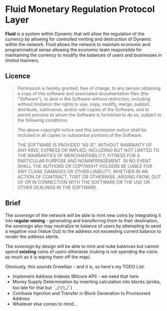 # Fluid Monetary Regulation Protocol Layer

**Fluid** is a system within Dynamic that will allow the regulation of the currency by allowing for *controlled* minting and destruction 
of Dynamic within the network. Fluid allows the network to maintain economic and programmatical sense allowing the economic team 
responsible for maintaining the currency to modifiy the balances of users and businesses in *limited* manners.

## Licence

> Permission is hereby granted, free of charge, to any person obtaining a copy
> of this software and associated documentation files (the "Software"), to deal
> in the Software without restriction, including without limitation the rights
> to use, copy, modify, merge, publish, distribute, sublicense, and/or sell
> copies of the Software, and to permit persons to whom the Software is
> furnished to do so, subject to the following conditions:
> 
> The above copyright notice and this permission notice shall be included in all
> copies or substantial portions of the Software.
> 
> THE SOFTWARE IS PROVIDED "AS IS", WITHOUT WARRANTY OF ANY KIND, EXPRESS OR
> IMPLIED, INCLUDING BUT NOT LIMITED TO THE WARRANTIES OF MERCHANTABILITY,
> FITNESS FOR A PARTICULAR PURPOSE AND NONINFRINGEMENT. IN NO EVENT SHALL THE
> AUTHORS OR COPYRIGHT HOLDERS BE LIABLE FOR ANY CLAIM, DAMAGES OR OTHER
> LIABILITY, WHETHER IN AN ACTION OF CONTRACT, TORT OR OTHERWISE, ARISING FROM,
> OUT OF OR IN CONNECTION WITH THE SOFTWARE OR THE USE OR OTHER DEALINGS IN THE
> SOFTWARE.

## Brief

The *sovereign* of the network will be able to mint new coins by integrating it into **regular mining** - generating and transferring 
them to their destination, the *sovereign* also may neutralize te balance of users by attempting to send a negative vout (Value Out) to 
the address not exceeding current balance to render the address sterile.

The *sovereign* by design will be able to mint and nuke balances but cannot spend **existing** coins of users otherwise (nuking is not 
spending the coins as much as it is wiping them off the map).

Obviously, this sounds Orwellian - and it is, so here's my TODO List:

* Implement Address Indexes (Bitcore API) - we need that here
* Money Supply Determination by inserting calculation into blocks (probs, too late for that but ¯\_(ツ)_/¯)
* Coinbase Injection and Transfer in Block Generation to Provisioned Address
* Whatever else comes to mind...


